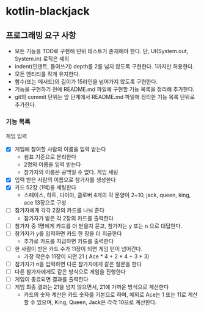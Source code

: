 # kotlin-blackjack

## 프로그래밍 요구 사항
- 모든 기능을 TDD로 구현해 단위 테스트가 존재해야 한다. 단, UI(System.out, System.in) 로직은 제외
- indent(인덴트, 들여쓰기) depth를 2를 넘지 않도록 구현한다. 1까지만 허용한다.
- 모든 엔티티를 작게 유지한다.
- 함수(또는 메서드)의 길이가 15라인을 넘어가지 않도록 구현한다.
- 기능을 구현하기 전에 README.md 파일에 구현할 기능 목록을 정리해 추가한다.
- git의 commit 단위는 앞 단계에서 README.md 파일에 정리한 기능 목록 단위로 추가한다.

### 기능 목록 
게임 입력 
- [x] 게임에 참여할 사람의 이름을 입력 받는다 
  - 쉼표 기준으로 분리한다 
  - 2명의 이름을 입력 받는다
  - 참가자의 이름은 공백일 수 없다.
게임 세팅
- [x] 입력 받은 사람의 이름으로 참가자를 생성한다 
- [x] 카드 52장 (1덱)을 세팅한다
  - 스페이스, 하트, 다이아, 클로버 4개의 각 문양이 2~10, jack, queen, king, ace 13장으로 구성
- [ ] 참가자에게 각각 2장의 카드를 나눠 준다 
  - 참가자가 받은 각 2장의 카드를 출력한다 
- [ ] 참가자 중 1명에게 카드를 더 받을지 묻고, 참가자는 y 또는 n 으로 대답한다.
- [ ] 참가자가 y를 입력하면 카드 한 장을 더 지급한다 
  - 추가로 카드를 지급하면 카드를 출력한다
- [ ] 한 사람이 받은 카드 수가 11장이 되면 게임 턴이 넘어간다. 
  - 가장 작은수 11장이 되면 21 ( Ace * 4 + 2 * 4 + 3 * 3)
- [ ] 참가자가 n을 입력하면 다른 참가자에게 같은 질문을 한다 
- [ ] 다른 참가자에게도 같은 방식으로 게임을 진행한다
- [ ] 게임이 종료되면 결과를 출력한다
- [ ] 게임 최종 결과는 21을 넘지 않으면서, 21에 가까운 방식으로 계산한다 
  - 카드의 숫자 계산은 카드 숫자를 기본으로 하며, 예외로 Ace는 1 또는 11로 계산할 수 있으며, King, Queen, Jack은 각각 10으로 계산한다.
